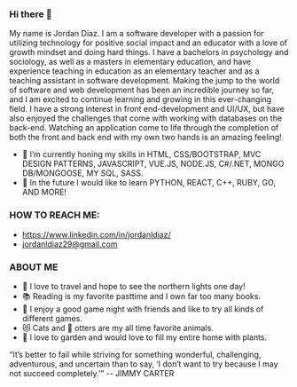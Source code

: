 ### Hi there 👋
My name is Jordan Diaz. I am a software developer with a passion for utilizing technology for positive social impact and an educator with a love of growth mindset and doing hard things. I have a bachelors in psychology and sociology, as well as a masters in elementary education, and have experience teaching in education as an elementary teacher and as a teaching assistant in software development. Making the jump to the world of software and web development has been an incredible journey so far, and I am excited to continue learning and growing in this ever-changing field. I have a strong interest in front end-development and UI/UX, but have also enjoyed the challenges that come with working with databases on the back-end. Watching an application come to life through the completion of both the front and back end with my own two hands is an amazing feeling!

- 🌱 I’m currently honing my skills in HTML, CSS/BOOTSTRAP, MVC DESIGN PATTERNS, JAVASCRIPT, VUE.JS, NODE.JS, C#/.NET, MONGO DB/MONGOOSE, MY SQL, SASS.
- 🔭 In the future I would like to learn PYTHON, REACT, C++, RUBY, GO, AND MORE! 


### HOW TO REACH ME:
- https://www.linkedin.com/in/jordanldiaz/
- jordanldiaz29@gmail.com

### ABOUT ME
- 🧳 I love to travel and hope to see the northern lights one day!
- 📚 Reading is my favorite pasttime and I own far too many books.
- 🎲 I enjoy a good game night with friends and like to try all kinds of different games. 
- 😻 Cats and 🦦 otters are my all time favorite animals. 
- 🌱 I love to garden and would love to fill my entire home with plants.


“It’s better to fail while striving for something wonderful, challenging, adventurous, and uncertain than to say, ‘I don’t want to try because I may not succeed completely.’”
-- JIMMY CARTER

<!--
**JordanLDiaz/JordanLDiaz** is a ✨ _special_ ✨ repository because its `README.md` (this file) appears on your GitHub profile.

Here are some ideas to get you started:

- 🔭 I’m currently working on ...
- 🌱 I’m currently learning ...
- 👯 I’m looking to collaborate on ...
- 🤔 I’m looking for help with ...
- 💬 Ask me about ...
- 📫 How to reach me: ...
- 😄 Pronouns: ...
- ⚡ Fun fact: ...
-->
